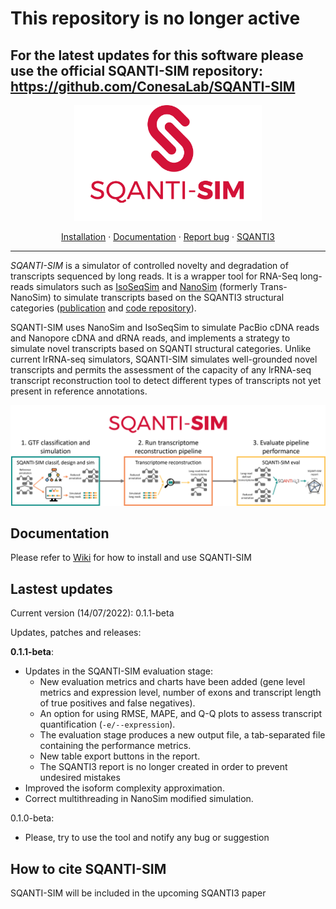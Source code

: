 # This repository is no longer active

## For the latest updates for this software please use the official SQANTI-SIM repository: https://github.com/ConesaLab/SQANTI-SIM

<p align="center">
  <img src="https://github.com/jmestret/SQANTI-SIM/blob/main/docs/SQANTI-SIM_logo.png" alt="" width="300">
</p>

<p align="center">
  <a href="https://github.com/jmestret/SQANTI-SIM/wiki/Requirements-and-installation">Installation</a>
  ·
  <a href="https://github.com/jmestret/SQANTI-SIM/wiki">Documentation</a>
  ·
  <a href="https://github.com/jmestret/SQANTI-SIM/issues">Report bug</a>
  ·
  <a href="https://github.com/ConesaLab/SQANTI3">SQANTI3</a>
</p>

***

*SQANTI-SIM* is a simulator of controlled novelty and degradation of transcripts sequenced by long reads. It is a wrapper tool for RNA-Seq long-reads simulators such as [IsoSeqSim](https://github.com/yunhaowang/IsoSeqSim) and [NanoSim](https://github.com/bcgsc/NanoSim) (formerly Trans-NanoSim) to simulate transcripts based on the SQANTI3 structural categories ([publication](https://www.ncbi.nlm.nih.gov/pmc/articles/PMC5848618/) and [code repository](https://github.com/ConesaLab/SQANTI3)).

SQANTI-SIM uses NanoSim and IsoSeqSim to simulate PacBio cDNA reads and Nanopore cDNA and dRNA reads, and implements a strategy to simulate novel transcripts based on SQANTI structural categories. Unlike current lrRNA-seq simulators, SQANTI-SIM simulates well-grounded novel transcripts and permits the assessment of the capacity of any lrRNA-seq transcript reconstruction tool to detect different types of transcripts not yet present in reference annotations.

![small_workflow](https://github.com/jmestret/SQANTI-SIM/blob/main/docs/small_workflow.png)

## Documentation

Please refer to [Wiki](https://github.com/jmestret/SQANTI-SIM/wiki) for how to install and use SQANTI-SIM 

## Lastest updates

Current version (14/07/2022): 0.1.1-beta

Updates, patches and releases:

**0.1.1-beta**:
- Updates in the SQANTI-SIM evaluation stage:
	- New evaluation metrics and charts have been added  (gene level metrics and expression level, number of exons and transcript length of true positives and false negatives).
	- An option for using RMSE, MAPE, and Q-Q plots to assess transcript quantification (`-e/--expression`).
	- The evaluation stage produces a new output file, a tab-separated file containing the performance metrics.
	- New table export buttons in the report.
	- The SQANTI3 report is no longer created in order to prevent undesired mistakes 
- Improved the isoform complexity approximation.
- Correct multithreading in NanoSim modified simulation.

0.1.0-beta:
- Please, try to use the tool and notify any bug or suggestion

## How to cite SQANTI-SIM

SQANTI-SIM will be included in the upcoming SQANTI3 paper
